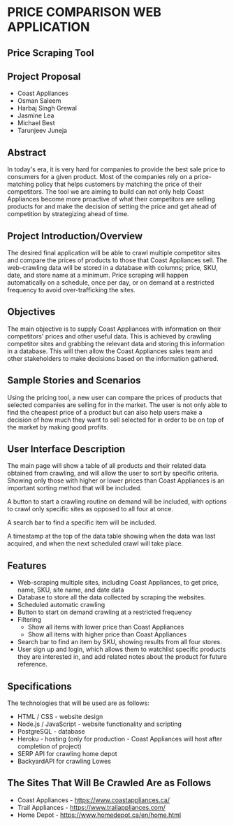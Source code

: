 # PRICE COMPARISON WEB APPLICATION

## Price Scraping Tool

## Project Proposal

- Coast Appliances
- Osman Saleem
- Harbaj Singh Grewal
- Jasmine Lea
- Michael Best
- Tarunjeev Juneja

## Abstract

In today's era, it is very hard for companies to provide the best sale price to consumers for a given product. Most of the companies rely on a price-matching policy that helps customers by matching the price of their competitors. The tool we are aiming to build can not only help Coast Appliances become more proactive of what their competitors are selling products for and make the decision of setting the price and get ahead of competition by strategizing ahead of time.

## Project Introduction/Overview

The desired final application will be able to crawl multiple competitor sites and compare the prices of products to those that Coast Appliances sell. The web-crawling data will be stored in a database with columns; price, SKU, date, and store name at a minimum. Price scraping will happen automatically on a schedule, once per day, or on demand at a restricted frequency to avoid over-trafficking the sites.

## Objectives

The main objective is to supply Coast Appliances with information on their competitors' prices and other useful data. This is achieved by crawling competitor sites and grabbing the relevant data and storing this information in a database. This will then allow the Coast Appliances sales team and other stakeholders to make decisions based on the information gathered.

## Sample Stories and Scenarios

Using the pricing tool, a new user can compare the prices of products that selected companies are selling for in the market. The user is not only able to find the cheapest price of a product but can also help users make a decision of how much they want to sell selected for in order to be on top of the market by making good profits.

## User Interface Description

The main page will show a table of all products and their related data obtained from crawling, and will allow the user to sort by specific criteria. Showing only those with higher or lower prices than Coast Appliances is an important sorting method that will be included.

A button to start a crawling routine on demand will be included, with options to crawl only specific sites as opposed to all four at once.

A search bar to find a specific item will be included.

A timestamp at the top of the data table showing when the data was last acquired, and when the next scheduled crawl will take place.

## Features

- Web-scraping multiple sites, including Coast Appliances, to get price, name, SKU, site name, and date data
- Database to store all the data collected by scraping the websites.
- Scheduled automatic crawling
- Button to start on demand crawling at a restricted frequency
- Filtering
  - Show all items with lower price than Coast Appliances
  - Show all items with higher price than Coast Appliances
- Search bar to find an item by SKU, showing results from all four stores.
- User sign up and login, which allows them to watchlist specific products they are interested in, and add related notes about the product for future reference.

## Specifications

The technologies that will be used are as follows:

- HTML / CSS - website design
- Node.js / JavaScript - website functionality and scripting
- PostgreSQL - database
- Heroku - hosting (only for production - Coast Appliances will host after completion of project)
- SERP API for crawling home depot
- BackyardAPI for crawling Lowes

## The Sites That Will Be Crawled Are as Follows

- Coast Appliances - https://www.coastappliances.ca/
- Trail Appliances - https://www.trailappliances.com/
- Home Depot - https://www.homedepot.ca/en/home.html
